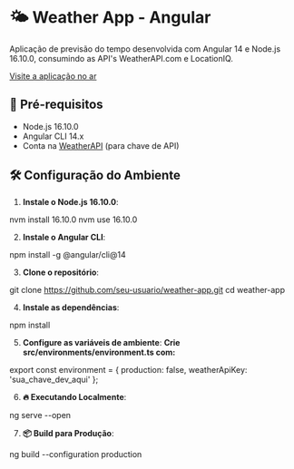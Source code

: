 # 🌤️ Weather App - Angular

Aplicação de previsão do tempo desenvolvida com Angular 14 e Node.js 16.10.0, consumindo as API's WeatherAPI.com e LocationIQ.

[Visite a aplicação no ar](https://weather-app-umber-phi-28.vercel.app/)

## 🚀 Pré-requisitos

- Node.js 16.10.0
- Angular CLI 14.x
- Conta na [WeatherAPI](https://www.weatherapi.com/) (para chave de API)

## 🛠️ Configuração do Ambiente

1. **Instale o Node.js 16.10.0**:

  nvm install 16.10.0
  nvm use 16.10.0

2. **Instale o Angular CLI**:

  npm install -g @angular/cli@14

3. **Clone o repositório**:

  git clone https://github.com/seu-usuario/weather-app.git
  cd weather-app

4. **Instale as dependências**:

  npm install

5. **Configure as variáveis de ambiente**:
**Crie src/environments/environment.ts com:**

export const environment = {
  production: false,
  weatherApiKey: 'sua_chave_dev_aqui'
};

6. **🔥 Executando Localmente**:

ng serve --open

7. **📦 Build para Produção**:

ng build --configuration production
